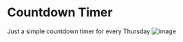 # Countdown Timer
Just a simple countdown timer for every Thursday
![image](https://github.com/user-attachments/assets/13ed1f63-13b3-42e7-97d0-02faef7bcdb3)

